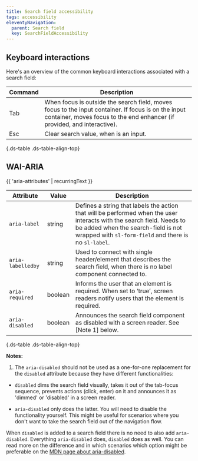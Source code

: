 ```yaml
---
title: Search field accessibility
tags: accessibility
eleventyNavigation:
  parent: Search field
  key: SearchFieldAccessibility
---
```



<section>

## Keyboard interactions

Here's an overview of the common keyboard interactions associated with a search field:

<div class="ds-table-wrapper">

|Command|Description|
|-|-|
|Tab|When focus is outside the search field, moves focus to the input container. If focus is on the input container, moves focus to the end enhancer (if provided, and interactive).|
|Esc|Clear search value, when is an input.|

{.ds-table .ds-table-align-top}

</div>

</section>



<section>

## WAI-ARIA

{{ 'aria-attributes' | recurringText }}

<div class="ds-table-wrapper">

|Attribute | Value | Description |
|-|-|-|
|`aria-label`	|string|Defines a string that labels the action that will be performed when the user interacts with the search field. Needs to be added when the search-field is not wrapped with `sl-form-field` and there is no `sl-label`. |
|`aria-labelledby`|string|Used to connect with single header/element that describes the search field, when there is no label component connected to.|
|`aria-required`	|boolean|Informs the user that an element is required. When set to ‘true’, screen readers notify users that the element is required. |
|`aria-disabled`|boolean|Announces the search field component as disabled with a screen reader. See [Note 1] below.|

{.ds-table .ds-table-align-top}

</div>

**Notes:**
1. The `aria-disabled` should not be used as a one-for-one replacement for the `disabled` attribute because they have different functionalities:

- `disabled` dims the search field visually, takes it out of the tab-focus sequence, prevents actions (click, enter) on it and announces it as 'dimmed' or 'disabled' in a screen reader.

- `aria-disabled` only does the latter. You will need to disable the functionality yourself. This might be useful for scenarios where you don't want to take the search field out of the navigation flow.

When `disabled` is added to a search field there is no need to also add `aria-disabled`. Everything `aria-disabled` does, `disabled` does as well. You can read more on the difference and in which scenarios which option might be preferable on the [MDN page about aria-disabled](https://developer.mozilla.org/en-US/docs/Web/Accessibility/ARIA/Attributes/aria-disabled).


</section>
